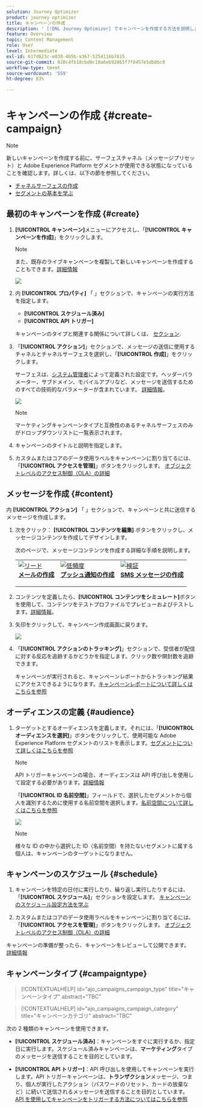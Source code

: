 ```yaml
---
solution: Journey Optimizer
product: journey optimizer
title: キャンペーンの作成
description: ' [!DNL Journey Optimizer] でキャンペーンを作成する方法を説明します'
feature: Overview
topic: Content Management
role: User
level: Intermediate
exl-id: 617d623c-e038-4b5b-a367-5254116b7815
source-git-commit: 020c4fb18cbd0c10a6eb92865f7f0457e5db8bc0
workflow-type: tm+mt
source-wordcount: '559'
ht-degree: 83%

---
```


# キャンペーンの作成 {#create-campaign}

>[!NOTE]
>
>新しいキャンペーンを作成する前に、サーフェスチャネル（メッセージプリセット）と Adobe Experience Platform セグメントが使用できる状態になっていることを確認します。詳しくは、以下の節を参照してください。
>
>* [チャネルサーフェスの作成](../configuration/channel-surfaces.md)
>* [セグメントの基本を学ぶ](../segment/about-segments.md)


## 最初のキャンペーンを作成 {#create}

1. **[!UICONTROL キャンペーン]**&#x200B;メニューにアクセスし、「**[!UICONTROL キャンペーンを作成]**」をクリックします。

   >[!NOTE]
   >
   >また、既存のライブキャンペーンを複製して新しいキャンペーンを作成することもできます。[詳細情報](modify-stop-campaign.md#duplicate)

   ![](assets/create-campaign.png)

1. 内 **[!UICONTROL プロパティ]** 「 」セクションで、キャンペーンの実行方法を指定します。

   * **[!UICONTROL スケジュール済み]**
   * **[!UICONTROL API トリガー]**

   キャンペーンのタイプと関連する関係について詳しくは、 [セクション](#campaigntype).

1. 「**[!UICONTROL アクション]**」セクションで、メッセージの送信に使用するチャネルとチャネルサーフェスを選択し、「**[!UICONTROL 作成]**」をクリックします。

   サーフェスは、[システム管理者](../start/path/administrator.md)によって定義された設定です。ヘッダーパラメーター、サブドメイン、モバイルアプリなど、メッセージを送信するためのすべての技術的なパラメーターが含まれています。 [詳細情報](../configuration/channel-surfaces.md)。

   ![](assets/create-campaign-action.png)

   >[!NOTE]
   >
   >マーケティングキャンペーンタイプと互換性のあるチャネルサーフェスのみがドロップダウンリストに一覧表示されます。

1. キャンペーンのタイトルと説明を指定します。

   <!--To test the content of your message, toggle the **[!UICONTROL Content experiment]** option on. This allows you to test multiple variables of a delivery on populations samples, in order to define which treatment has the biggest impact on the targeted population.[Learn more about content experiment](../campaigns/content-experiment.md).-->

1. カスタムまたはコアのデータ使用ラベルをキャンペーンに割り当てるには、「**[!UICONTROL アクセスを管理]**」ボタンをクリックします。 [オブジェクトレベルのアクセス制御（OLA）の詳細](../administration/object-based-access.md)

## メッセージを作成 {#content}

内 **[!UICONTROL アクション]** 「 」セクションで、キャンペーンと共に送信するメッセージを作成します。

1. 次をクリック： **[!UICONTROL コンテンツを編集]** ボタンをクリックし、メッセージコンテンツを作成してデザインします。

   次のページで、メッセージコンテンツを作成する詳細な手順を説明します。

   <table style="table-layout:fixed">
    <tr style="border: 0;">
    <td>
    <a href="../email/create-email.md">
    <img alt="リード" src="../assets/do-not-localize/email.jpg">
    </a>
    <div><a href="../email/create-email.md"><strong>メールの作成</strong>
    </div>
    <p>
    </td>
    <td>
    <a href="../push/create-push.md">
      <img alt="低頻度" src="../assets/do-not-localize/push.jpg">
    </a>
    <div>
    <a href="../push/create-push.md"><strong>プッシュ通知の作成</strong></a>
    </div>
    <p>
    </td>
    <td>
    <a href="../sms/create-sms.md">
      <img alt="検証" src="../assets/do-not-localize/sms.jpg">
    </a>
    <div>
    <a href="../sms/create-sms.md"><strong>SMS メッセージの作成</strong></a>
    </div>
    <p>
    </td>
    </tr>
    </table>

1. コンテンツを定義したら、**[!UICONTROL コンテンツをシミュレート]**&#x200B;ボタンを使用して、コンテンツをテストプロファイルでプレビューおよびテストします。[詳細情報](../email/preview.md)。

1. 矢印をクリックして、キャンペーン作成画面に戻ります。

   ![](assets/create-campaign-design.png)

1. 「**[!UICONTROL アクションのトラッキング]**」セクションで、受信者が配信に対する反応を追跡するかどうかを指定します。クリック数や開封数を追跡できます。

   キャンペーンが実行されると、キャンペーンレポートからトラッキング結果にアクセスできるようになります。[キャンペーンレポートについて詳しくはこちらを参照](../reports/campaign-global-report.md)

## オーディエンスの定義 {#audience}

1. ターゲットとするオーディエンスを定義します。それには、「**[!UICONTROL オーディエンスを選択]**」ボタンをクリックして、使用可能な Adobe Experience Platform セグメントのリストを表示します。[セグメントについて詳しくはこちらを参照](../segment/about-segments.md)

   >[!NOTE]
   >
   >API トリガーキャンペーンの場合、オーディエンスは API 呼び出しを使用して設定する必要があります。[詳細情報](api-triggered-campaigns.md)

   「**[!UICONTROL ID 名前空間]**」フィールドで、選択したセグメントから個人を識別するために使用する名前空間を選択します。[名前空間について詳しくはこちらを参照](../event/about-creating.md#select-the-namespace)

   ![](assets/create-campaign-namespace.png)

   >[!NOTE]
   >
   >様々な ID の中から選択した ID（名前空間）を持たないセグメントに属する個人は、キャンペーンのターゲットになりません。

   <!--If you are are creating an API-triggered campaign, the **[!UICONTROL cURL request]** section allows you to retrieve the **[!UICONTROL Campaign ID]** to use in the API call. [Learn more](api-triggered-campaigns.md)-->

## キャンペーンのスケジュール {#schedule}

1. キャンペーンを特定の日付に実行したり、繰り返し実行したりするには、「**[!UICONTROL スケジュール]**」セクションを設定します。 [キャンペーンのスケジュール設定方法を学ぶ](#schedule)

1. カスタムまたはコアのデータ使用ラベルをキャンペーンに割り当てるには、「**[!UICONTROL アクセスを管理]**」ボタンをクリックします。 [オブジェクトレベルのアクセス制御（OLA）の詳細](../administration/object-based-access.md)

キャンペーンの準備が整ったら、キャンペーンをレビューして公開できます。 [詳細情報](#review-activate)

## キャンペーンタイプ {#campaigntype}

>[!CONTEXTUALHELP]
>id="ajo_campaigns_campaign_type"
>title="キャンペーンタイプ"
>abstract="TBC"

>[!CONTEXTUALHELP]
>id="ajo_campaigns_campaign_category"
>title="キャンペーンカテゴリ"
>abstract="TBC"

次の 2 種類のキャンペーンを使用できます。

* **[!UICONTROL スケジュール済み]**：キャンペーンをすぐに実行するか、指定日に実行します。スケジュール済みキャンペーンは、**マーケティング**&#x200B;タイプのメッセージを送信することを目的としています。

* **[!UICONTROL API トリガー]**：API 呼び出しを使用してキャンペーンを実行します。API トリガーキャンペーンは、**トランザクション**&#x200B;メッセージ、つまり、個人が実行したアクション（パスワードのリセット、カードの放棄など）に続いて送信されるメッセージを送信することを目的としています。[API を使用してキャンペーンをトリガーする方法についてはこちらを参照](api-triggered-campaigns.md)
